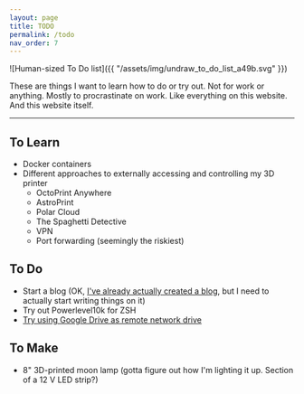 ```yaml
---
layout: page
title: TODO
permalink: /todo
nav_order: 7
---
```


![Human-sized To Do list]({{ "/assets/img/undraw_to_do_list_a49b.svg" }})

These are things I want to learn how to do or try out. Not for work or anything. Mostly to procrastinate on work. Like everything on this website. And this website itself.

---

## To Learn

- Docker containers
- Different approaches to externally accessing and controlling my 3D printer
  - OctoPrint Anywhere
  - AstroPrint
  - Polar Cloud
  - The Spaghetti Detective
  - VPN
  - Port forwarding (seemingly the riskiest)

## To Do

- Start a blog (OK, [I've already actually created a blog](https://blog.juliaebert.com), but I need to actually start writing things on it)
- Try out Powerlevel10k for ZSH
- [Try using Google Drive as remote network drive](https://www.omgubuntu.co.uk/2016/08/use-google-drive-ubuntu-16-04-linux-desktops)

## To Make

- 8" 3D-printed moon lamp (gotta figure out how I'm lighting it up. Section of a 12 V LED strip?)